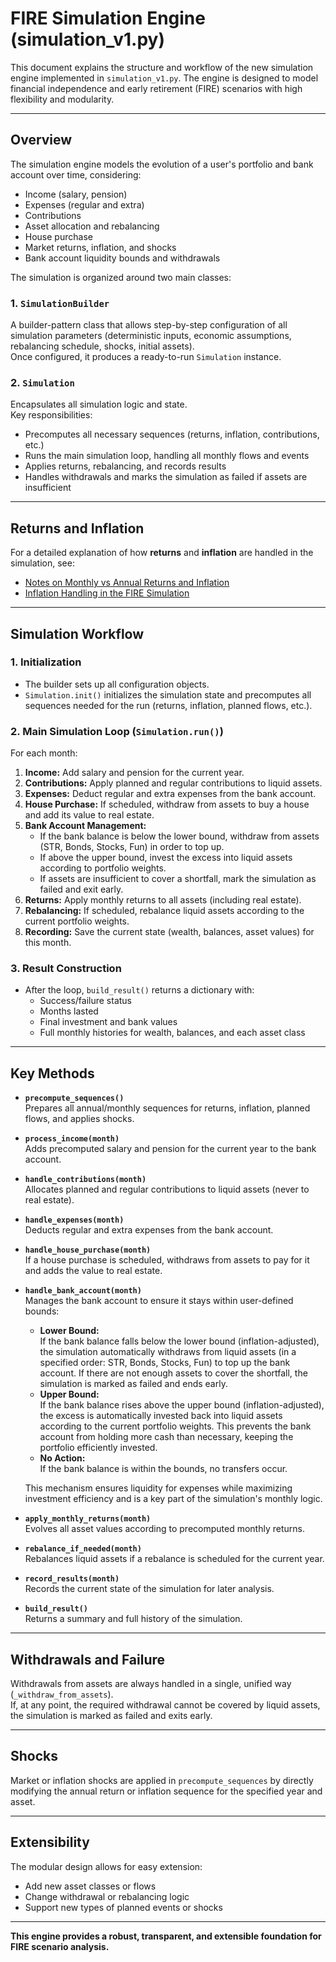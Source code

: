 # FIRE Simulation Engine (simulation_v1.py)

This document explains the structure and workflow of the new simulation engine implemented in `simulation_v1.py`. The engine is designed to model financial independence and early retirement (FIRE) scenarios with high flexibility and modularity.

---

## Overview

The simulation engine models the evolution of a user's portfolio and bank account over time, considering:

- Income (salary, pension)
- Expenses (regular and extra)
- Contributions
- Asset allocation and rebalancing
- House purchase
- Market returns, inflation, and shocks
- Bank account liquidity bounds and withdrawals

The simulation is organized around two main classes:

### 1. `SimulationBuilder`

A builder-pattern class that allows step-by-step configuration of all simulation parameters (deterministic inputs, economic assumptions, rebalancing schedule, shocks, initial assets).  
Once configured, it produces a ready-to-run `Simulation` instance.

### 2. `Simulation`

Encapsulates all simulation logic and state.  
Key responsibilities:

- Precomputes all necessary sequences (returns, inflation, contributions, etc.)
- Runs the main simulation loop, handling all monthly flows and events
- Applies returns, rebalancing, and records results
- Handles withdrawals and marks the simulation as failed if assets are insufficient

---

## Returns and Inflation

For a detailed explanation of how **returns** and **inflation** are handled in the simulation, see:

- [Notes on Monthly vs Annual Returns and Inflation](returns.md)
- [Inflation Handling in the FIRE Simulation](inflation.md)

---

## Simulation Workflow

### 1. **Initialization**

- The builder sets up all configuration objects.
- `Simulation.init()` initializes the simulation state and precomputes all sequences needed for the run (returns, inflation, planned flows, etc.).

### 2. **Main Simulation Loop (`Simulation.run()`)**

For each month:

1. **Income:** Add salary and pension for the current year.
2. **Contributions:** Apply planned and regular contributions to liquid assets.
3. **Expenses:** Deduct regular and extra expenses from the bank account.
4. **House Purchase:** If scheduled, withdraw from assets to buy a house and add its value to real estate.
5. **Bank Account Management:**  
   - If the bank balance is below the lower bound, withdraw from assets (STR, Bonds, Stocks, Fun) in order to top up.
   - If above the upper bound, invest the excess into liquid assets according to portfolio weights.
   - If assets are insufficient to cover a shortfall, mark the simulation as failed and exit early.
6. **Returns:** Apply monthly returns to all assets (including real estate).
7. **Rebalancing:** If scheduled, rebalance liquid assets according to the current portfolio weights.
8. **Recording:** Save the current state (wealth, balances, asset values) for this month.

### 3. **Result Construction**

- After the loop, `build_result()` returns a dictionary with:
  - Success/failure status
  - Months lasted
  - Final investment and bank values
  - Full monthly histories for wealth, balances, and each asset class

---

## Key Methods

- **`precompute_sequences()`**  
  Prepares all annual/monthly sequences for returns, inflation, planned flows, and applies shocks.

- **`process_income(month)`**  
  Adds precomputed salary and pension for the current year to the bank account.

- **`handle_contributions(month)`**  
  Allocates planned and regular contributions to liquid assets (never to real estate).

- **`handle_expenses(month)`**  
  Deducts regular and extra expenses from the bank account.

- **`handle_house_purchase(month)`**  
  If a house purchase is scheduled, withdraws from assets to pay for it and adds the value to real estate.

- **`handle_bank_account(month)`**  
  Manages the bank account to ensure it stays within user-defined bounds:
  - **Lower Bound:**  
    If the bank balance falls below the lower bound (inflation-adjusted), the simulation automatically withdraws from liquid assets (in a specified order: STR, Bonds, Stocks, Fun) to top up the bank account. If there are not enough assets to cover the shortfall, the simulation is marked as failed and ends early.
  - **Upper Bound:**  
    If the bank balance rises above the upper bound (inflation-adjusted), the excess is automatically invested back into liquid assets according to the current portfolio weights. This prevents the bank account from holding more cash than necessary, keeping the portfolio efficiently invested.
  - **No Action:**  
    If the bank balance is within the bounds, no transfers occur.

  This mechanism ensures liquidity for expenses while maximizing investment efficiency and is a key part of the simulation's monthly logic.

- **`apply_monthly_returns(month)`**  
  Evolves all asset values according to precomputed monthly returns.

- **`rebalance_if_needed(month)`**  
  Rebalances liquid assets if a rebalance is scheduled for the current year.

- **`record_results(month)`**  
  Records the current state of the simulation for later analysis.

- **`build_result()`**  
  Returns a summary and full history of the simulation.

---

## Withdrawals and Failure

Withdrawals from assets are always handled in a single, unified way (`_withdraw_from_assets`).  
If, at any point, the required withdrawal cannot be covered by liquid assets, the simulation is marked as failed and exits early.

---

## Shocks

Market or inflation shocks are applied in `precompute_sequences` by directly modifying the annual return or inflation sequence for the specified year and asset.

---

## Extensibility

The modular design allows for easy extension:

- Add new asset classes or flows
- Change withdrawal or rebalancing logic
- Support new types of planned events or shocks

---

**This engine provides a robust, transparent, and extensible foundation for FIRE scenario analysis.**
